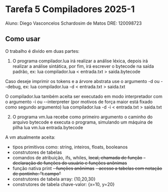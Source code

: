 # Tarefa 5 Compiladores 2025-1

Aluno: Diego Vasconcelos Schardosim de Matos
DRE: 120098723

## Como usar

O trabalho é divido em duas partes:
1. O programa compilador.lua irá realizar a análise léxica, depois irá realizar a análise sintática, por fim, irá escrever o bytecode na saída padrão, ex:
    lua compilador.lua < entrada.txt > saida.bytecode

Caso deseje imprimir os tokens e a árvore abstrata use o argumento -d ou --debug, ex:
    lua compilador.lua -d < entrada.txt > saida.txt

O compilador.lua também aceita ser executado em modo interpretador com o argumento -i ou --interpreter (por motivos de força maior está fixado como segundo argumento)
    lua compilador.lua -d -i < entrada.txt > saida.txt

2. O programa vm.lua recebe como primeiro argumento o caminho do arquivo bytecode e executa o programa, simulando um máquina de pilha
    lua vm.lua entrada.bytecode

A vm atualmente aceita:
- tipos primitivos como: string, inteiros, floats, booleanos
- construtores de tabelas
- comandos de atribuição, ifs, whiles, ~~local, chamada de função~~
~~- declaração de funções do usuário e funções anônimas~~
- função nativa print 
~~- funções anônimas~~
~~- acesso a tabelas com notação de pontinho: "t.campo"~~
- construtores de tabela array: {10,20,30}
- construtores de tabela chave-valor: {x=10, y=20}
